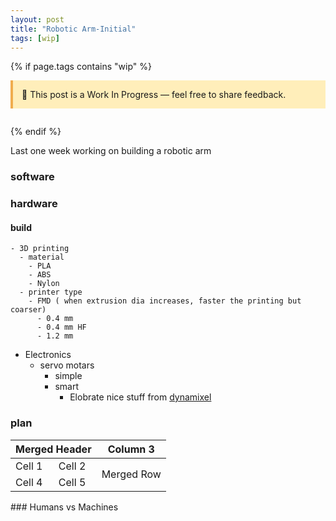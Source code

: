 ```yaml
---
layout: post
title: "Robotic Arm-Initial"
tags: [wip]
---
```


{% if page.tags contains "wip" %}

<div style="background:#ffeeba; border-left:4px solid #f0ad4e; padding:1em; margin-bottom:2em;">
  🚧 This post is a Work In Progress — feel free to share feedback.
</div>
{% endif %}

Last one week working on building a robotic arm

### software

### hardware

#### build

    - 3D printing
      - material
        - PLA
        - ABS
        - Nylon
      - printer type
        - FMD ( when extrusion dia increases, faster the printing but coarser)
          - 0.4 mm
          - 0.4 mm HF
          - 1.2 mm

- Electronics
  - servo motars
    - simple
    - smart
      - Elobrate nice stuff from [dynamixel](https://emanual.robotis.com/docs/en/dxl/mx/mx-28-2/#drawings)


### plan

<table>
  <thead>
    <tr>
      <th colspan="2">Merged Header</th>
      <th>Column 3</th>
    </tr>
  </thead>
  <tbody>
    <tr>
      <td>Cell 1</td>
      <td>Cell 2</td>
      <td rowspan="2">Merged Row</td>
    </tr>
    <tr>
      <td>Cell 4</td>
      <td>Cell 5</td>
    </tr>
  </tbody>
</table>
### Humans vs Machines


